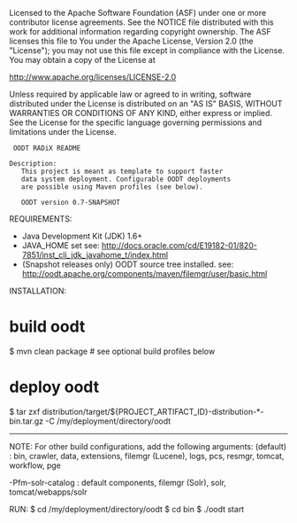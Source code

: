  Licensed to the Apache Software Foundation (ASF) under one or more
 contributor license agreements. See the NOTICE file distributed with
 this work for additional information regarding copyright ownership.
 The ASF licenses this file to You under the Apache License, Version 2.0
 (the "License"); you may not use this file except in compliance with
 the License. You may obtain a copy of the License at

 http://www.apache.org/licenses/LICENSE-2.0

 Unless required by applicable law or agreed to in writing, software
 distributed under the License is distributed on an "AS IS" BASIS,
 WITHOUT WARRANTIES OR CONDITIONS OF ANY KIND, either express or implied.
 See the License for the specific language governing permissions and
 limitations under the License.

     OODT RADiX README

    Description:
       This project is meant as template to support faster
       data system deployment. Configurable OODT deployments
       are possible using Maven profiles (see below).
       
       OODT version 0.7-SNAPSHOT 

REQUIREMENTS:
* Java Development Kit (JDK) 1.6+
* JAVA_HOME set 
  see: http://docs.oracle.com/cd/E19182-01/820-7851/inst_cli_jdk_javahome_t/index.html
* (Snapshot releases only) OODT source tree installed. 
  see: http://oodt.apache.org/components/maven/filemgr/user/basic.html

INSTALLATION:
  # build oodt
  $ mvn clean package <OPTIONAL PROFILES> # see optional build profiles below

  # deploy oodt
  $ tar zxf distribution/target/${PROJECT_ARTIFACT_ID}-distribution-*-bin.tar.gz -C /my/deployment/directory/oodt
  
  ---
  NOTE: For other build configurations, add the following arguments:
  (default)           : bin, crawler, data, extensions,
                        filemgr (Lucene), logs, pcs, resmgr,
                        tomcat, workflow, pge

  -Pfm-solr-catalog   : default components, filemgr (Solr),
                        solr, tomcat/webapps/solr

RUN:
  $ cd /my/deployment/directory/oodt
  $ cd bin
  $ ./oodt start
